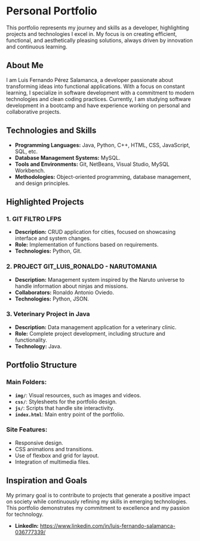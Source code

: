 # Personal Portfolio

This portfolio represents my journey and skills as a developer, highlighting projects and technologies I excel in. My focus is on creating efficient, functional, and aesthetically pleasing solutions, always driven by innovation and continuous learning.

## About Me

I am Luis Fernando Pérez Salamanca, a developer passionate about transforming ideas into functional applications. With a focus on constant learning, I specialize in software development with a commitment to modern technologies and clean coding practices. Currently, I am studying software development in a bootcamp and have experience working on personal and collaborative projects.

## Technologies and Skills

- **Programming Languages:** Java, Python, C++, HTML, CSS, JavaScript, SQL, etc.
- **Database Management Systems:** MySQL.
- **Tools and Environments:** Git, NetBeans, Visual Studio, MySQL Workbench.
- **Methodologies:** Object-oriented programming, database management, and design principles.

## Highlighted Projects

### 1. GIT FILTRO LFPS
- **Description:** CRUD application for cities, focused on showcasing interface and system changes.
- **Role:** Implementation of functions based on requirements.
- **Technologies:** Python, Git.

### 2. PROJECT GIT_LUIS_RONALDO - NARUTOMANIA
- **Description:** Management system inspired by the Naruto universe to handle information about ninjas and missions.
- **Collaborators:** Ronaldo Antonio Oviedo.
- **Technologies:** Python, JSON.

### 3. Veterinary Project in Java
- **Description:** Data management application for a veterinary clinic.
- **Role:** Complete project development, including structure and functionality.
- **Technology:** Java.

## Portfolio Structure

### Main Folders:
- **`img/`**: Visual resources, such as images and videos.
- **`css/`**: Stylesheets for the portfolio design.
- **`js/`**: Scripts that handle site interactivity.
- **`index.html`**: Main entry point of the portfolio.

### Site Features:
- Responsive design.
- CSS animations and transitions.
- Use of flexbox and grid for layout.
- Integration of multimedia files.

## Inspiration and Goals

My primary goal is to contribute to projects that generate a positive impact on society while continuously refining my skills in emerging technologies. This portfolio demonstrates my commitment to excellence and my passion for technology.

- **LinkedIn:** https://www.linkedin.com/in/luis-fernando-salamanca-036777339/

